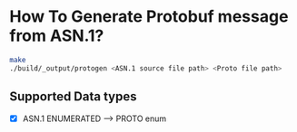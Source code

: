 # How To Generate Protobuf message from ASN.1?

```bash
make 
./build/_output/protogen <ASN.1 source file path> <Proto file path> 
```


## Supported Data types

- [x] ASN.1 ENUMERATED --> PROTO enum

